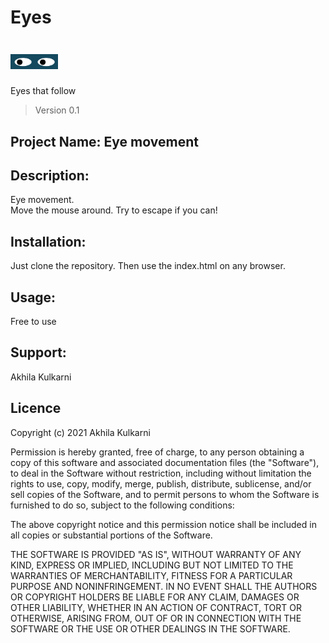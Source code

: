 # Eyes

<h1><img src="https://github.com/Akhila-Kulkarni/Eyes/blob/main/eyes.png" alt="Eyes" width="15%"></h1>

Eyes that follow
> Version 0.1


## Project Name: Eye movement

## Description:
Eye movement.<br />Move the mouse around. Try to escape if you can!

## Installation:
Just clone the repository. Then use the index.html on any browser.

## Usage:
Free to use

## Support:
Akhila Kulkarni

## Licence
Copyright (c) 2021 Akhila Kulkarni

Permission is hereby granted, free of charge, to any person obtaining a copy of this software and associated documentation files (the "Software"), to deal in the Software without restriction, including without limitation the rights to use, copy, modify, merge, publish, distribute, sublicense, and/or sell copies of the Software, and to permit persons to whom the Software is furnished to do so, subject to the following conditions:

The above copyright notice and this permission notice shall be included in all copies or substantial portions of the Software.

THE SOFTWARE IS PROVIDED "AS IS", WITHOUT WARRANTY OF ANY KIND, EXPRESS OR IMPLIED, INCLUDING BUT NOT LIMITED TO THE WARRANTIES OF MERCHANTABILITY, FITNESS FOR A PARTICULAR PURPOSE AND NONINFRINGEMENT. IN NO EVENT SHALL THE AUTHORS OR COPYRIGHT HOLDERS BE LIABLE FOR ANY CLAIM, DAMAGES OR OTHER LIABILITY, WHETHER IN AN ACTION OF CONTRACT, TORT OR OTHERWISE, ARISING FROM, OUT OF OR IN CONNECTION WITH THE SOFTWARE OR THE USE OR OTHER DEALINGS IN THE SOFTWARE.
